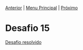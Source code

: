 [Anterior](Desafio014.md) | [Menu Principal](/README.md/) | [Próximo](desafio016.md)

# Desafio 15



[Desafio resolvido](/Desafios/desafio015.py/)